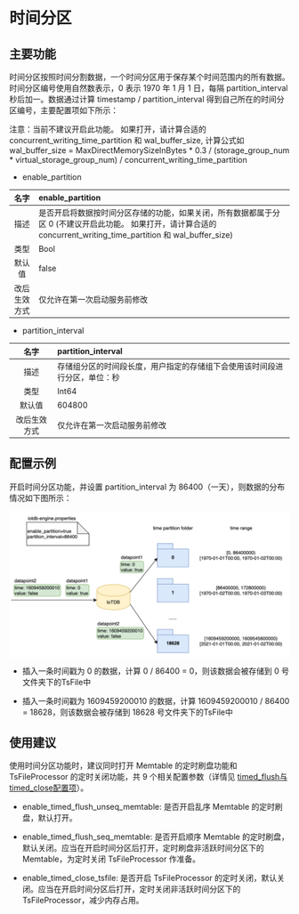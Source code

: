 <!--

    Licensed to the Apache Software Foundation (ASF) under one
    or more contributor license agreements.  See the NOTICE file
    distributed with this work for additional information
    regarding copyright ownership.  The ASF licenses this file
    to you under the Apache License, Version 2.0 (the
    "License"); you may not use this file except in compliance
    with the License.  You may obtain a copy of the License at
    
        http://www.apache.org/licenses/LICENSE-2.0
    
    Unless required by applicable law or agreed to in writing,
    software distributed under the License is distributed on an
    "AS IS" BASIS, WITHOUT WARRANTIES OR CONDITIONS OF ANY
    KIND, either express or implied.  See the License for the
    specific language governing permissions and limitations
    under the License.

-->

# 时间分区

## 主要功能

时间分区按照时间分割数据，一个时间分区用于保存某个时间范围内的所有数据。时间分区编号使用自然数表示，0 表示 1970 年 1 月 1 日，每隔 partition_interval 秒后加一。数据通过计算 timestamp / partition_interval 得到自己所在的时间分区编号，主要配置项如下所示：

注意：当前不建议开启此功能。 如果打开，请计算合适的 concurrent_writing_time_partition 和 wal_buffer_size, 计算公式如 wal_buffer_size = MaxDirectMemorySizeInBytes * 0.3 / (storage_group_num * virtual_storage_group_num) / concurrent_writing_time_partition

* enable\_partition

|名字| enable\_partition |
|:---:|:---|
|描述| 是否开启将数据按时间分区存储的功能，如果关闭，所有数据都属于分区 0 (不建议开启此功能。 如果打开，请计算合适的 concurrent_writing_time_partition 和 wal_buffer_size)|
|类型|Bool|
|默认值| false |
|改后生效方式|仅允许在第一次启动服务前修改|

* partition\_interval

|名字| partition\_interval |
|:---:|:---|
|描述| 存储组分区的时间段长度，用户指定的存储组下会使用该时间段进行分区，单位：秒 |
|类型|Int64|
|默认值| 604800 |
|改后生效方式|仅允许在第一次启动服务前修改|

## 配置示例

开启时间分区功能，并设置 partition_interval 为 86400（一天），则数据的分布情况如下图所示：

<img style="width:100%; max-width:800px; max-height:600px; margin-left:auto; margin-right:auto; display:block;" src="https://github.com/apache/iotdb-bin-resources/blob/main/docs/UserGuide/Data%20Concept/Time-Partition/time_partition_example.png?raw=true" alt="time partition example">

* 插入一条时间戳为 0 的数据，计算 0 / 86400 = 0，则该数据会被存储到 0 号文件夹下的TsFile中
  
* 插入一条时间戳为 1609459200010 的数据，计算 1609459200010 / 86400 = 18628，则该数据会被存储到 18628 号文件夹下的TsFile中

## 使用建议

使用时间分区功能时，建议同时打开 Memtable 的定时刷盘功能和 TsFileProcessor 的定时关闭功能，共 9 个相关配置参数（详情见 [timed_flush与timed_close配置项](../Appendix/Config-Manual.md)）。

* enable_timed_flush_unseq_memtable: 是否开启乱序 Memtable 的定时刷盘，默认打开。

* enable_timed_flush_seq_memtable: 是否开启顺序 Memtable 的定时刷盘，默认关闭。应当在开启时间分区后打开，定时刷盘非活跃时间分区下的 Memtable，为定时关闭 TsFileProcessor 作准备。

* enable_timed_close_tsfile: 是否开启 TsFileProcessor 的定时关闭，默认关闭。应当在开启时间分区后打开，定时关闭非活跃时间分区下的 TsFileProcessor，减少内存占用。
